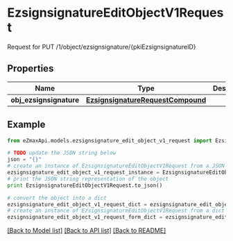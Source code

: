 # EzsignsignatureEditObjectV1Request

Request for PUT /1/object/ezsignsignature/{pkiEzsignsignatureID}

## Properties
Name | Type | Description | Notes
------------ | ------------- | ------------- | -------------
**obj_ezsignsignature** | [**EzsignsignatureRequestCompound**](EzsignsignatureRequestCompound.md) |  | 

## Example

```python
from eZmaxApi.models.ezsignsignature_edit_object_v1_request import EzsignsignatureEditObjectV1Request

# TODO update the JSON string below
json = "{}"
# create an instance of EzsignsignatureEditObjectV1Request from a JSON string
ezsignsignature_edit_object_v1_request_instance = EzsignsignatureEditObjectV1Request.from_json(json)
# print the JSON string representation of the object
print EzsignsignatureEditObjectV1Request.to_json()

# convert the object into a dict
ezsignsignature_edit_object_v1_request_dict = ezsignsignature_edit_object_v1_request_instance.to_dict()
# create an instance of EzsignsignatureEditObjectV1Request from a dict
ezsignsignature_edit_object_v1_request_form_dict = ezsignsignature_edit_object_v1_request.from_dict(ezsignsignature_edit_object_v1_request_dict)
```
[[Back to Model list]](../README.md#documentation-for-models) [[Back to API list]](../README.md#documentation-for-api-endpoints) [[Back to README]](../README.md)


